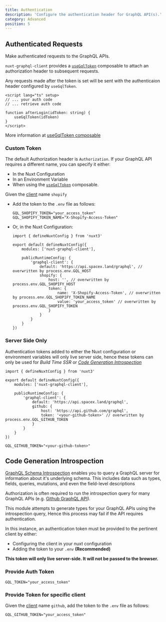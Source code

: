 ```yaml
---
title: Authentication
description: 'Configure the authentication header for GraphQL API(s).'
category: Advanced
position: 5
---
```


## Authenticated Requests

Make authenticated requests to the GraphQL APIs.

`nuxt-graphql-client` provides a [`useGqlToken`](/getting-started/composables#usegqltoken) composable to attach an authorization header to subsequent requests.

Any requests made after the token is set will be sent with the authenticaion header configured by `useGqlToken`.

```vue[login.vue]
<script lang="ts" setup>
// ... your auth code
// ... retrieve auth code

function afterLogin(idToken: string) {
    useGqlToken(idToken)
}
</script>
```

More information at [useGqlToken composable](/getting-started/composables#usegqltoken)

### Custom Token

The default Authorization header is `Authorization`. If your GraphQL API requires a different name, you can specify it either:
- In the Nuxt Configuration
- In an Environment Variable
- When using the [`useGqlToken`](/getting-started/composables#usegqltoken) composable.

Given the [client](multiple-clients) name `shopify`

- Add the token to the `.env` file as follows:
    ```sh[.env]
    GQL_SHOPIFY_TOKEN="your_access_token"
    GQL_SHOPIFY_TOKEN_NAME="X-Shopify-Access-Token"
    ```

- Or, in the Nuxt Configuration:
    ```ts[nuxt.config.ts]
    import { defineNuxtConfig } from 'nuxt3'

    export default defineNuxtConfig({
        modules: ['nuxt-graphql-client'],

        publicRuntimeConfig: {
            'graphql-client': {
                default: 'https://api.spacex.land/graphql', // overwritten by process.env.GQL_HOST 
                shopify: {
                    host: '', // overwritten by process.env.GQL_SHOPIFY_HOST 
                    token: {
                        name: 'X-Shopify-Access-Token', // overwritten by process.env.GQL_SHOPIFY_TOKEN_NAME
                        value: 'your_access_token' // overwritten by process.env.GQL_SHOPIFY_TOKEN
                    }
                }
            }
        }
    })

### Server Side Only

Authentication tokens added to either the Nuxt configuration or environment variables will only live server side, hence these tokens can only be used for *Build Time SSR* or [*Code Generation Introspection*](#code-generation-introspection)

<code-group>
<code-block label="Nuxt Config" active>

```ts[nuxt.config.ts]
import { defineNuxtConfig } from 'nuxt3'

export default defineNuxtConfig({
    modules: ['nuxt-graphql-client'],

    publicRuntimeConfig: {
        'graphql-client': {
            default: 'https://api.spacex.land/graphql',
            github: {
                host: 'https://api.github.com/graphql',
                token: '<your-github-token>' // overwritten by process.env.GQL_GITHUB_TOKEN
            }
        }
    }
})
```

</code-block>
<code-block label=".env">

```bash[.env]
GQL_GITHUB_TOKEN="<your-github-token>"
```

</code-block>
</code-group>

## Code Generation Introspection

[GraphQL Schema Introspection](https://graphql.org/learn/introspection) enables you to query a GraphQL server for information about it's underlying schema. This includes data such as types, fields, queries, mutations, and even the field-level descriptions

Authorization is often required to run the introspection query for many GraphQL APIs (e.g. [Github GraphQL API](https://api.github.com/graphql)).

This module attempts to generate types for your GraphQL APIs using the introspection query, Hence this process may fail if the API requires authentication.

In this instance, an authentication token must be provided to the pertinent client by either:
- Configuring the client in your nuxt configuration
- Adding the token to your `.env` **(Recommended)**

<alert>

**This token will only live server-side. It will not be passed to the browser.**

</alert>

### Provide Auth Token
```sh[.env]
GQL_TOKEN="your_access_token"
```

### Provide Token for specific client

Given the [client](multiple-clients) name `github`, add the token to the `.env` file as follows:
```sh[.env]
GQL_GITHUB_TOKEN="your_access_token"
```